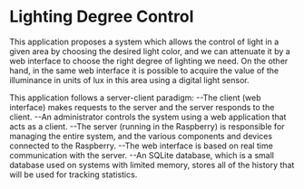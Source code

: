 # Lighting Degree Control

This application proposes a system which allows the control of light in a given area by choosing the desired light color, and we can attenuate it by a web interface to choose the right degree of lighting we need. On the other hand, in the same web interface it is possible to acquire the value of the illuminance in units of lux in this area using a digital light sensor.

This application follows a server-client paradigm:
    --The client (web interface) makes requests to the server and the server responds to the client.
    --An administrator controls the system using a web application that acts as a client.
    --The server (running in the Raspberry) is responsible for managing the entire system, and the various components and devices connected to the Raspberry.
    --The web interface is based on real time communication with the server.
    --An SQLite database, which is a small database used on systems with limited memory, stores all of the history that will be used for tracking statistics.

